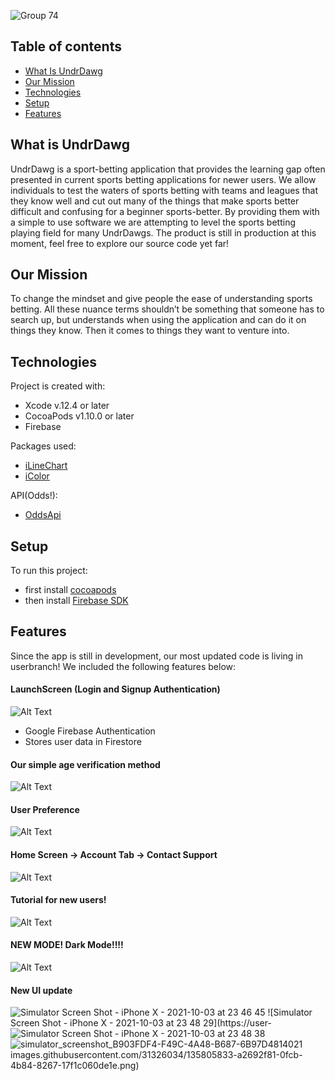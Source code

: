 ![Group 74](https://user-images.githubusercontent.com/31326034/113467202-5f988100-93f6-11eb-94c5-e0a10b22efe3.png)



## Table of contents
* [What Is UndrDawg](#what-is-undrdawg)
* [Our Mission](#our-mission)
* [Technologies](#technologies)
* [Setup](#setup)
* [Features](#features)

## What is UndrDawg
UndrDawg is a sport-betting application that provides the learning gap often presented in current sports betting applications for newer users. We allow individuals to test the waters of sports betting with teams and leagues that they know well and cut out many of the things that make sports better difficult and confusing for a beginner sports-better. By providing them with a simple to use software we are attempting to level the sports betting playing field for many UndrDawgs.
The product is still in production at this moment, feel free to explore our source code yet far!

## Our Mission
To change the mindset and give people the ease of understanding sports betting. All these nuance terms shouldn’t be something that someone has to search up, but understands when using the application and can do it on things they know. Then it comes to things they want to venture into. 

## Technologies
Project is created with:
* Xcode v.12.4 or later
* CocoaPods v1.10.0 or later
* Firebase

Packages used:
* [iLineChart](https://iswiftui.com/charts.html "iLineChart")
* [iColor](https://iswiftui.com/iColor.html "iColor")

API(Odds!):
* [OddsApi](https://the-odds-api.com/ "OddsApi")

## Setup
To run this project:
* first install [cocoapods](https://cocoapods.org/ "cocoapods")
* then install [Firebase SDK](https://firebase.google.com/docs/ios/setup "Firebase_SDK")


## Features
Since the app is still in development, our most updated code is living in userbranch!
We included the following features below:

#### LaunchScreen (Login and Signup Authentication) 
![Alt Text](https://media.giphy.com/media/g1vj2pnI8APaTY5EGV/giphy.gif)
* Google Firebase Authentication
* Stores user data in Firestore

#### Our simple age verification method
![Alt Text](https://media.giphy.com/media/N23P5s2nYLApA21dMN/giphy.gif)

#### User Preference
![Alt Text](https://media.giphy.com/media/Gy0hPv9Qnc5EipHNTP/giphy.gif)

#### Home Screen -> Account Tab -> Contact Support
![Alt Text](https://media.giphy.com/media/V1d9PvTSwuh4ykCcOH/giphy.gif)

#### Tutorial for new users!
![Alt Text](https://media.giphy.com/media/BVer9a4syjjkTKByrG/giphy.gif)

#### NEW MODE! Dark Mode!!!!
![Alt Text](https://media.giphy.com/media/ikvgbTO3PZ8FKFBzVx/giphy.gif)

#### New UI update
![Simulator Screen Shot - iPhone X - 2021-10-03 at 23 46 45](https://user-images.githubusercontent.com/31326034/135805670-de7391c6-3f9f-47d6-a4ae-ec19bbc68002.png)
![Simulator Screen Shot - iPhone X - 2021-10-03 at 23 48 29](https://user-![Simulator Screen Shot - iPhone X - 2021-10-03 at 23 48 38](https://user-images.githubusercontent.com/31326034/135805857-59165750-0747-4488-b9d4-b733bb193f08.png)
![simulator_screenshot_B903FDF4-F49C-4A48-B687-6B97D4814021](https://user-images.githubusercontent.com/31326034/135805806-6d34b3f1-25f5-489d-b083-f220d02a557c.png)
images.githubusercontent.com/31326034/135805833-a2692f81-0fcb-4b84-8267-17f1c060de1e.png)
